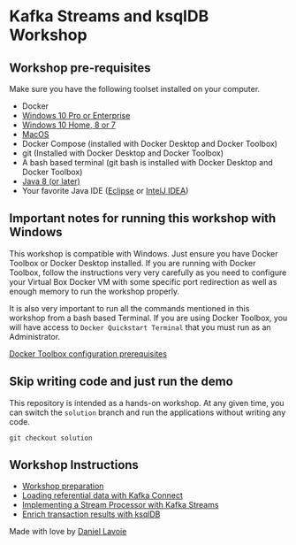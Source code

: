 # Kafka Streams and ksqlDB Workshop
 
## Workshop pre-requisites
 
Make sure you have the following toolset installed on your computer.
 
* Docker
 * [Windows 10 Pro or Enterprise](https://docs.docker.com/docker-for-windows/install/)
 * [Windows 10 Home, 8 or 7](https://github.com/docker/toolbox/releases/download/v19.03.1/DockerToolbox-19.03.1.exe)
 * [MacOS](https://docs.docker.com/docker-for-mac/install/)
* Docker Compose (installed with Docker Desktop and Docker Toolbox)
* git (Installed with Docker Desktop and Docker Toolbox)
* A bash based terminal (git bash is installed with Docker Desktop and Docker Toolbox)
* [Java 8 (or later)](https://adoptopenjdk.net/?variant=openjdk11&jvmVariant=hotspot)
* Your favorite Java IDE ([Eclipse](https://www.eclipse.org/downloads/packages/release/2019-12/r/eclipse-ide-enterprise-java-developers) or [IntelJ IDEA](https://www.jetbrains.com/idea/))
 
## Important notes for running this workshop with Windows
 
This workshop is compatible with Windows. Just ensure you have Docker Toolbox or Docker Desktop installed. If you are running with Docker Toolbox, follow the instructions very very carefully as you need to configure your Virtual Box Docker VM with some specific port redirection as well as enough memory to run the workshop properly.
 
It is also very important to run all the commands mentioned in this workshop from a bash based Terminal. If you are using Docker Toolbox, you will have access to `Docker Quickstart Terminal` that you must run as an Administrator.
 
[Docker Toolbox configuration prerequisites](doc/docker-toolbox/docker-toolbox.md)
 
## Skip writing code and just run the demo
 
This repository is intended as a hands-on workshop. At any given time, you can switch the `solution` branch and run the applications without writing any code.
 
```
git checkout solution
```
 
## Workshop Instructions
 
* [Workshop preparation](doc/preparation/preparations.md)
* [Loading referential data with Kafka Connect](doc/connector/connector-linux.md)
* [Implementing a Stream Processor with Kafka Streams](doc/streams/streams.md)
* [Enrich transaction results with ksqlDB](doc/ksqldb/ksqldb.md)
 
Made with love by [Daniel Lavoie](https://github.com/daniellavoie)
